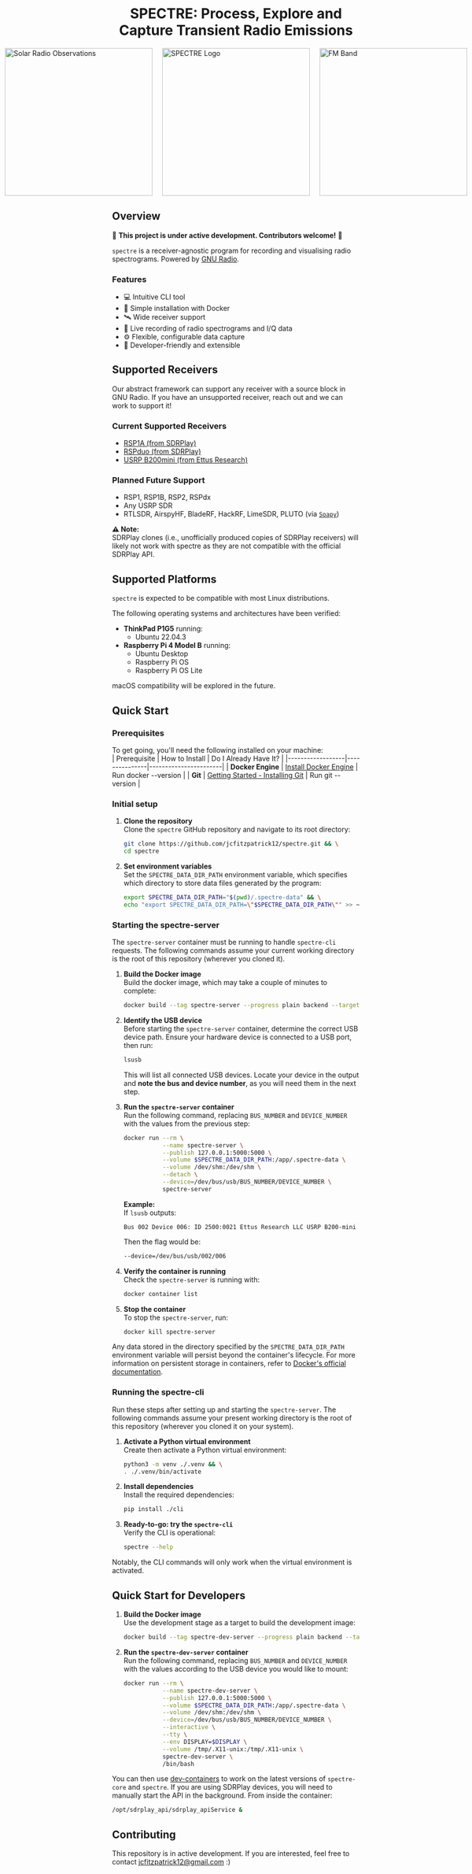 <h1 align="center">
  SPECTRE: Process, Explore and Capture Transient Radio Emissions
</h1>

<div style="display: flex; justify-content: center; align-items: center;">
  <img src="docs/gallery/solar_radio.png" width="300" alt="Solar Radio Observations">
  <img src="docs/gallery/spectre_logo.png" width="300" alt="SPECTRE Logo" style="margin: 0 20px;">
  <img src="docs/gallery/fm_radio.png" width="300" alt="FM Band">
</div>

## Overview

📢 **This project is under active development. Contributors welcome!** 📢

`spectre` is a receiver-agnostic program for recording and visualising radio spectrograms. Powered by [GNU Radio](https://www.gnuradio.org/).


### **Features**
- 💻 Intuitive CLI tool  
- 🐳 Simple installation with Docker
- 🛰️ Wide receiver support  
- 💾 Live recording of radio spectrograms and I/Q data  
- ⚙️ Flexible, configurable data capture   
- 🔧 Developer-friendly and extensible

## Supported Receivers

Our abstract framework can support any receiver with a source block in GNU Radio. If you have an unsupported receiver, reach out and we can work to support it!

### **Current Supported Receivers**
- [RSP1A (from SDRPlay)](https://www.sdrplay.com/rsp1a/)  
- [RSPduo (from SDRPlay)](https://www.sdrplay.com/rspduo/)  
- [USRP B200mini (from Ettus Research)](https://www.ettus.com/all-products/usrp-b200mini/)

### **Planned Future Support**
- RSP1, RSP1B, RSP2, RSPdx 
- Any USRP SDR 
- RTLSDR, AirspyHF, BladeRF, HackRF, LimeSDR, PLUTO (via [`Soapy`](https://wiki.gnuradio.org/index.php/Soapy))  

**⚠️ Note:**  
SDRPlay clones (i.e., unofficially produced copies of SDRPlay receivers) will likely not work with spectre as they are not compatible with the official SDRPlay API.  
## Supported Platforms
`spectre` is expected to be compatible with most Linux distributions.

The following operating systems and architectures have been verified:   
- **ThinkPad P1G5** running:
  - Ubuntu 22.04.3  
- **Raspberry Pi 4 Model B** running:
  - Ubuntu Desktop  
  - Raspberry Pi OS  
  - Raspberry Pi OS Lite  

macOS compatibility will be explored in the future.

## Quick Start

### **Prerequisites**
To get going, you'll need the following installed on your machine:  
| Prerequisite      | How to Install | Do I Already Have It? |
|------------------|---------------|-----------------------|
| **Docker Engine** | [Install Docker Engine](https://docs.docker.com/engine/install/) | Run docker --version |
| **Git**          | [Getting Started - Installing Git](https://git-scm.com/book/en/v2/Getting-Started-Installing-Git) | Run git --version |

### **Initial setup**
1. **Clone the repository**  
   Clone the `spectre` GitHub repository and navigate to its root directory:    
   ```bash
   git clone https://github.com/jcfitzpatrick12/spectre.git && \
   cd spectre
   ```
   
2. **Set environment variables**  
   Set the `SPECTRE_DATA_DIR_PATH` environment variable, which specifies which directory to store data files generated by the program:  
   ```bash
   export SPECTRE_DATA_DIR_PATH="$(pwd)/.spectre-data" && \
   echo "export SPECTRE_DATA_DIR_PATH=\"$SPECTRE_DATA_DIR_PATH\"" >> ~/.bashrc
   ```

### **Starting the spectre-server**
The `spectre-server` container must be running to handle `spectre-cli` requests. The following commands assume your current working directory is the root of this repository (wherever you cloned it).


1. **Build the Docker image**  
   Build the docker image, which may take a couple of minutes to complete:  
   ```bash
   docker build --tag spectre-server --progress plain backend --target runtime 
   ```

2. **Identify the USB device**  
   Before starting the `spectre-server` container, determine the correct USB device path. Ensure your hardware device is connected to a USB port, then run:  
   ```bash
   lsusb
   ```
   This will list all connected USB devices. Locate your device in the output and **note the bus and device number**, as you will need them in the next step.

3. **Run the `spectre-server` container**  
   Run the following command, replacing `BUS_NUMBER` and `DEVICE_NUMBER` with the values from the previous step:  
   ```bash
   docker run --rm \
              --name spectre-server \
              --publish 127.0.0.1:5000:5000 \
              --volume $SPECTRE_DATA_DIR_PATH:/app/.spectre-data \
              --volume /dev/shm:/dev/shm \
              --detach \
              --device=/dev/bus/usb/BUS_NUMBER/DEVICE_NUMBER \
              spectre-server
   ```
   **Example:**  
   If `lsusb` outputs:
   ```
   Bus 002 Device 006: ID 2500:0021 Ettus Research LLC USRP B200-mini
   ```
   Then the flag would be:
   ```bash
   --device=/dev/bus/usb/002/006
   ```

4. **Verify the container is running**  
   Check the `spectre-server` is running with:  
   ```bash
   docker container list
   ```

5. **Stop the container**  
   To stop the `spectre-server`, run:  
   ```bash
   docker kill spectre-server
   ```

Any data stored in the directory specified by the `SPECTRE_DATA_DIR_PATH` environment variable will persist beyond the container's lifecycle. For more information on persistent storage in containers, refer to [Docker's official documentation](https://docs.docker.com/engine/storage/).

### **Running the spectre-cli**
Run these steps after setting up and starting the `spectre-server`. The following commands assume your present working directory is the root of this repository (wherever you cloned it on your system).

1. **Activate a Python virtual environment**  
   Create then activate a Python virtual environment: 
   ```bash
   python3 -m venv ./.venv && \
   . ./.venv/bin/activate
   ```


2. **Install dependencies**  
   Install the required dependencies:  
   ```bash
   pip install ./cli
   ```

3. **Ready-to-go: try the `spectre-cli`**  
   Verify the CLI is operational:  
   ```bash
   spectre --help
   ```

Notably, the CLI commands will only work when the virtual environment is activated.


## **Quick Start for Developers**
1. **Build the Docker image**  
   Use the development stage as a target to build the development image:    
   ```bash
   docker build --tag spectre-dev-server --progress plain backend --target development
   ```

2. **Run the `spectre-dev-server` container**   
   Run the following command, replacing `BUS_NUMBER` and `DEVICE_NUMBER` with the values according to the USB
   device you would like to mount:  
   ```bash
   docker run --rm \
              --name spectre-dev-server \
              --publish 127.0.0.1:5000:5000 \
              --volume $SPECTRE_DATA_DIR_PATH:/app/.spectre-data \
              --volume /dev/shm:/dev/shm \
              --device=/dev/bus/usb/BUS_NUMBER/DEVICE_NUMBER \
              --interactive \
              --tty \
              --env DISPLAY=$DISPLAY \
              --volume /tmp/.X11-unix:/tmp/.X11-unix \
              spectre-dev-server \
              /bin/bash
   ```

You can then use [dev-containers](https://code.visualstudio.com/docs/devcontainers/containers) to work on the latest versions of `spectre-core` and `spectre`. If you are using SDRPlay devices, you will need to manually start the API in the background. From inside the container:  

```bash
/opt/sdrplay_api/sdrplay_apiService &
```

## Contributing
This repository is in active development. If you are interested, feel free to contact  jcfitzpatrick12@gmail.com :)

